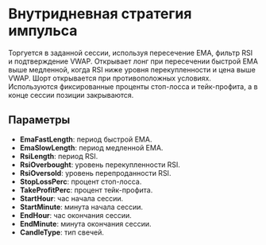 # Внутридневная стратегия импульса

Торгуется в заданной сессии, используя пересечение EMA, фильтр RSI и подтверждение VWAP. Открывает лонг при пересечении быстрой EMA выше медленной, когда RSI ниже уровня перекупленности и цена выше VWAP. Шорт открывается при противоположных условиях. Используются фиксированные проценты стоп-лосса и тейк-профита, а в конце сессии позиции закрываются.

## Параметры

- **EmaFastLength**: период быстрой EMA.
- **EmaSlowLength**: период медленной EMA.
- **RsiLength**: период RSI.
- **RsiOverbought**: уровень перекупленности RSI.
- **RsiOversold**: уровень перепроданности RSI.
- **StopLossPerc**: процент стоп-лосса.
- **TakeProfitPerc**: процент тейк-профита.
- **StartHour**: час начала сессии.
- **StartMinute**: минута начала сессии.
- **EndHour**: час окончания сессии.
- **EndMinute**: минута окончания сессии.
- **CandleType**: тип свечей.

